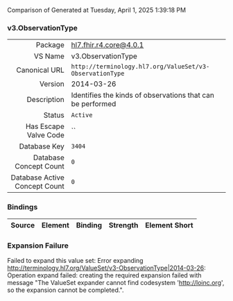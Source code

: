 Comparison of 
Generated at Tuesday, April 1, 2025 1:39:18 PM

### v3.ObservationType

|      |     |
| ---: | --- |
| Package | hl7.fhir.r4.core@4.0.1 |
| VS Name | v3.ObservationType |
| Canonical URL | `http://terminology.hl7.org/ValueSet/v3-ObservationType` |
| Version | 2014-03-26 |
| Description | Identifies the kinds of observations that can be performed |
| Status | `Active` |
| Has Escape Valve Code | `` |
| Database Key | `3404` |
| Database Concept Count | `0` |
| Database Active Concept Count | `0` |
### Bindings

| Source | Element | Binding | Strength | Element Short |
| ------ | ------- | ------- | -------- | ------------- |

### Expansion Failure

Failed to expand this value set: Error expanding http://terminology.hl7.org/ValueSet/v3-ObservationType|2014-03-26: Operation expand failed: creating the required expansion failed with message "The ValueSet expander cannot find codesystem 'http://loinc.org', so the expansion cannot be completed.".
